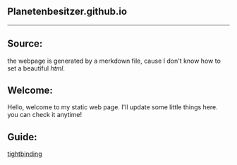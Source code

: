 ## Planetenbesitzer.github.io

---------------

## Source:

the webpage is generated by a merkdown file, cause I don't know how to set a beautiful *html*.

## Welcome:

Hello, welcome to my static web page. I'll update some little things here. you can check it anytime!

## Guide:

[tightbinding](./question_of_tightbinding.html)

